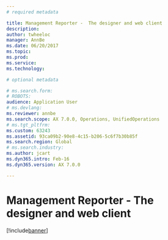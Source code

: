 ```yaml
---
# required metadata

title: Management Reporter -  The designer and web client
description: 
author: twheeloc
manager: AnnBe
ms.date: 06/20/2017
ms.topic: 
ms.prod: 
ms.service: 
ms.technology: 

# optional metadata

# ms.search.form: 
# ROBOTS: 
audience: Application User
# ms.devlang: 
ms.reviewer: annbe
ms.search.scope: AX 7.0.0, Operations, UnifiedOperations
# ms.tgt_pltfrm: 
ms.custom: 63243
ms.assetid: 93ca09b2-90e8-4c15-b206-5c6f7b30b85f
ms.search.region: Global
# ms.search.industry: 
ms.author: jcart
ms.dyn365.intro: Feb-16
ms.dyn365.version: AX 7.0.0

---
```


# Management Reporter -  The designer and web client

[!include[banner](../includes/banner.md)]








